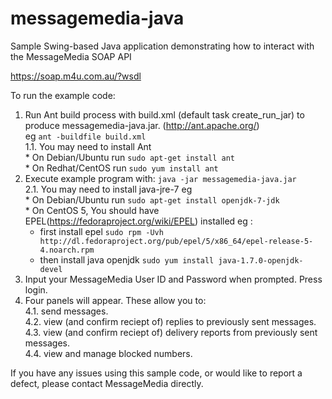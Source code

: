 messagemedia-java
=================

Sample Swing-based Java application demonstrating how to interact with the MessageMedia SOAP API

https://soap.m4u.com.au/?wsdl

To run the example code:<br>
   1. Run Ant build process with build.xml (default task create_run_jar) to produce messagemedia-java.jar. (http://ant.apache.org/)<br>eg ```ant -buildfile build.xml```<br>
   1.1. You may need to install Ant<br>
     * On Debian/Ubuntu run ```sudo apt-get install ant```<br>
     * On Redhat/CentOS run ```sudo yum install ant```
   2. Execute example program with: ```java -jar messagemedia-java.jar```<br>
   2.1. You may need to install java-jre-7 eg <br>
     * On Debian/Ubuntu run ```sudo apt-get install openjdk-7-jdk```<br>
     * On CentOS 5, You should have EPEL(https://fedoraproject.org/wiki/EPEL) installed eg : 
       * first install epel ```sudo rpm -Uvh http://dl.fedoraproject.org/pub/epel/5/x86_64/epel-release-5-4.noarch.rpm```
       * then install java openjdk ```sudo yum install java-1.7.0-openjdk-devel```
   3. Input your MessageMedia User ID and Password when prompted. Press login.<br>
   4. Four panels will appear. These allow you to:<br>
   4.1. send messages.<br>
   4.2. view (and confirm reciept of) replies to previously sent messages.<br>
   4.3. view (and confirm reciept of) delivery reports from previously sent messages.<br>
   4.4. view and manage blocked numbers.<br>

If you have any issues using this sample code, or would like to report a defect, please contact MessageMedia directly.
